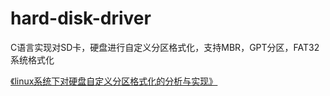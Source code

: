 # hard-disk-driver

C语言实现对SD卡，硬盘进行自定义分区格式化，支持MBR，GPT分区，FAT32系统格式化

[《linux系统下对硬盘自定义分区格式化的分析与实现》](https://caibiao-lee.blog.csdn.net/article/details/90728506)

